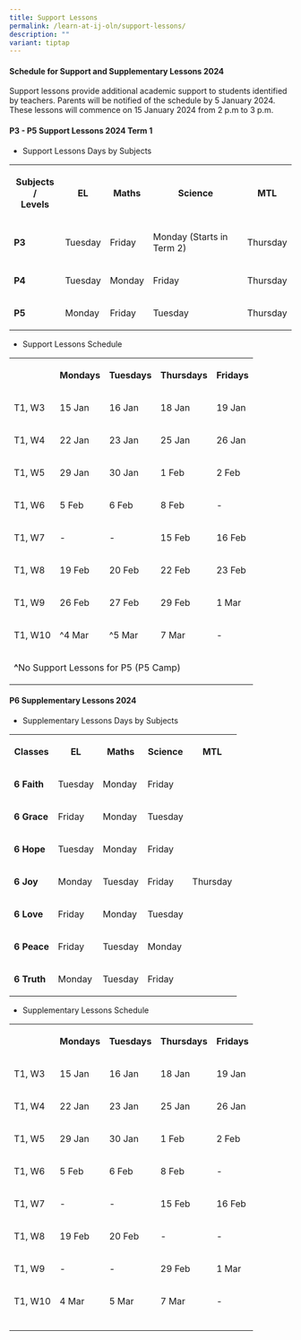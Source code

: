 ```yaml
---
title: Support Lessons
permalink: /learn-at-ij-oln/support-lessons/
description: ""
variant: tiptap
---
```

<h4><strong>Schedule for Support and Supplementary Lessons 2024</strong></h4><p>Support lessons provide additional academic support to students identified by teachers. Parents will be notified of the schedule by 5 January 2024. These lessons will commence on 15 January 2024 from 2 p.m to 3 p.m.</p><h4><strong>P3 - P5 Support Lessons 2024 Term 1</strong></h4><ul data-tight="true" class="tight"><li><p>Support Lessons Days by Subjects</p></li></ul><table><tbody><tr><th rowspan="1" colspan="1"><p>Subjects /<br>Levels</p></th><th rowspan="1" colspan="1"><p>EL</p></th><th rowspan="1" colspan="1"><p>Maths</p></th><th rowspan="1" colspan="1"><p>Science</p></th><th rowspan="1" colspan="1"><p>MTL</p></th></tr><tr><td rowspan="1" colspan="1"><p><strong>P3</strong></p></td><td rowspan="1" colspan="1"><p>Tuesday</p></td><td rowspan="1" colspan="1"><p>Friday</p></td><td rowspan="1" colspan="1"><p>Monday (Starts in Term 2)</p></td><td rowspan="1" colspan="1"><p>Thursday</p></td></tr><tr><td rowspan="1" colspan="1"><p><strong>P4</strong></p></td><td rowspan="1" colspan="1"><p>Tuesday</p></td><td rowspan="1" colspan="1"><p>Monday</p></td><td rowspan="1" colspan="1"><p>Friday</p></td><td rowspan="1" colspan="1"><p>Thursday</p></td></tr><tr><td rowspan="1" colspan="1"><p><strong>P5</strong></p></td><td rowspan="1" colspan="1"><p>Monday</p></td><td rowspan="1" colspan="1"><p>Friday</p></td><td rowspan="1" colspan="1"><p>Tuesday</p></td><td rowspan="1" colspan="1"><p>Thursday</p></td></tr></tbody></table><p></p><ul data-tight="true" class="tight"><li><p>Support Lessons Schedule</p></li></ul><table><tbody><tr><th rowspan="1" colspan="1"><p></p></th><th rowspan="1" colspan="1"><p>Mondays</p></th><th rowspan="1" colspan="1"><p>Tuesdays</p></th><th rowspan="1" colspan="1"><p>Thursdays</p></th><th rowspan="1" colspan="1"><p>Fridays</p></th></tr><tr><td rowspan="1" colspan="1"><p>T1, W3</p></td><td rowspan="1" colspan="1"><p>15 Jan</p></td><td rowspan="1" colspan="1"><p>16 Jan</p></td><td rowspan="1" colspan="1"><p>18 Jan</p></td><td rowspan="1" colspan="1"><p>19 Jan</p></td></tr><tr><td rowspan="1" colspan="1"><p>T1, W4</p></td><td rowspan="1" colspan="1"><p>22 Jan</p></td><td rowspan="1" colspan="1"><p>23 Jan</p></td><td rowspan="1" colspan="1"><p>25 Jan</p></td><td rowspan="1" colspan="1"><p>26 Jan</p></td></tr><tr><td rowspan="1" colspan="1"><p>T1, W5</p></td><td rowspan="1" colspan="1"><p>29 Jan</p></td><td rowspan="1" colspan="1"><p>30 Jan</p></td><td rowspan="1" colspan="1"><p>1 Feb</p></td><td rowspan="1" colspan="1"><p>2 Feb</p></td></tr><tr><td rowspan="1" colspan="1"><p>T1, W6</p></td><td rowspan="1" colspan="1"><p>5 Feb</p></td><td rowspan="1" colspan="1"><p>6 Feb</p></td><td rowspan="1" colspan="1"><p>8 Feb</p></td><td rowspan="1" colspan="1"><p>-</p></td></tr><tr><td rowspan="1" colspan="1"><p>T1, W7</p></td><td rowspan="1" colspan="1"><p>-</p></td><td rowspan="1" colspan="1"><p>-</p></td><td rowspan="1" colspan="1"><p>15 Feb</p></td><td rowspan="1" colspan="1"><p>16 Feb</p></td></tr><tr><td rowspan="1" colspan="1"><p>T1, W8</p></td><td rowspan="1" colspan="1"><p>19 Feb</p></td><td rowspan="1" colspan="1"><p>20 Feb</p></td><td rowspan="1" colspan="1"><p>22 Feb</p></td><td rowspan="1" colspan="1"><p>23 Feb</p></td></tr><tr><td rowspan="1" colspan="1"><p>T1, W9</p></td><td rowspan="1" colspan="1"><p>26 Feb</p></td><td rowspan="1" colspan="1"><p>27 Feb</p></td><td rowspan="1" colspan="1"><p>29 Feb</p></td><td rowspan="1" colspan="1"><p>1 Mar</p></td></tr><tr><td rowspan="1" colspan="1"><p>T1, W10</p></td><td rowspan="1" colspan="1"><p>^4 Mar</p></td><td rowspan="1" colspan="1"><p>^5 Mar</p></td><td rowspan="1" colspan="1"><p>7 Mar</p></td><td rowspan="1" colspan="1"><p>-</p></td></tr><tr><td rowspan="1" colspan="4"><p><strong>^</strong>No Support Lessons for P5 (P5 Camp)</p></td><td rowspan="1" colspan="1"><p></p></td></tr></tbody></table><h4><strong>P6 Supplementary Lessons 2024</strong></h4><ul data-tight="true" class="tight"><li><p>Supplementary Lessons Days by Subjects</p></li></ul><table><tbody><tr><th rowspan="1" colspan="1"><p>Classes</p></th><th rowspan="1" colspan="1"><p>EL</p></th><th rowspan="1" colspan="1"><p>Maths</p></th><th rowspan="1" colspan="1"><p>Science</p></th><th rowspan="1" colspan="1"><p>MTL</p></th></tr><tr><td rowspan="1" colspan="1"><p><strong>6 Faith</strong></p></td><td rowspan="1" colspan="1"><p>Tuesday</p></td><td rowspan="1" colspan="1"><p>Monday</p></td><td rowspan="1" colspan="1"><p>Friday</p></td><td rowspan="7" colspan="1"><p>Thursday</p></td></tr><tr><td rowspan="1" colspan="1"><p><strong>6 Grace</strong></p></td><td rowspan="1" colspan="1"><p>Friday</p></td><td rowspan="1" colspan="1"><p>Monday</p></td><td rowspan="1" colspan="1"><p>Tuesday</p></td></tr><tr><td rowspan="1" colspan="1"><p><strong>6 Hope</strong></p></td><td rowspan="1" colspan="1"><p>Tuesday</p></td><td rowspan="1" colspan="1"><p>Monday</p></td><td rowspan="1" colspan="1"><p>Friday</p></td></tr><tr><td rowspan="1" colspan="1"><p><strong>6 Joy</strong></p></td><td rowspan="1" colspan="1"><p>Monday</p></td><td rowspan="1" colspan="1"><p>Tuesday</p></td><td rowspan="1" colspan="1"><p>Friday</p></td></tr><tr><td rowspan="1" colspan="1"><p><strong>6 Love</strong></p></td><td rowspan="1" colspan="1"><p>Friday</p></td><td rowspan="1" colspan="1"><p>Monday</p></td><td rowspan="1" colspan="1"><p>Tuesday</p></td></tr><tr><td rowspan="1" colspan="1"><p><strong>6 Peace</strong></p></td><td rowspan="1" colspan="1"><p>Friday</p></td><td rowspan="1" colspan="1"><p>Tuesday</p></td><td rowspan="1" colspan="1"><p>Monday</p></td></tr><tr><td rowspan="1" colspan="1"><p><strong>6 Truth</strong></p></td><td rowspan="1" colspan="1"><p>Monday</p></td><td rowspan="1" colspan="1"><p>Tuesday</p></td><td rowspan="1" colspan="1"><p>Friday</p></td></tr></tbody></table><p></p><ul data-tight="true" class="tight"><li><p>Supplementary Lessons Schedule</p></li></ul><table><tbody><tr><th rowspan="1" colspan="1"><p></p></th><th rowspan="1" colspan="1"><p>Mondays</p></th><th rowspan="1" colspan="1"><p>Tuesdays</p></th><th rowspan="1" colspan="1"><p>Thursdays</p></th><th rowspan="1" colspan="1"><p>Fridays</p></th></tr><tr><td rowspan="1" colspan="1"><p>T1, W3</p></td><td rowspan="1" colspan="1"><p>15 Jan</p></td><td rowspan="1" colspan="1"><p>16 Jan</p></td><td rowspan="1" colspan="1"><p>18 Jan</p></td><td rowspan="1" colspan="1"><p>19 Jan</p></td></tr><tr><td rowspan="1" colspan="1"><p>T1, W4</p></td><td rowspan="1" colspan="1"><p>22 Jan</p></td><td rowspan="1" colspan="1"><p>23 Jan</p></td><td rowspan="1" colspan="1"><p>25 Jan</p></td><td rowspan="1" colspan="1"><p>26 Jan</p></td></tr><tr><td rowspan="1" colspan="1"><p>T1, W5</p></td><td rowspan="1" colspan="1"><p>29 Jan</p></td><td rowspan="1" colspan="1"><p>30 Jan</p></td><td rowspan="1" colspan="1"><p>1 Feb</p></td><td rowspan="1" colspan="1"><p>2 Feb</p></td></tr><tr><td rowspan="1" colspan="1"><p>T1, W6</p></td><td rowspan="1" colspan="1"><p>5 Feb</p></td><td rowspan="1" colspan="1"><p>6 Feb</p></td><td rowspan="1" colspan="1"><p>8 Feb</p></td><td rowspan="1" colspan="1"><p>-</p></td></tr><tr><td rowspan="1" colspan="1"><p>T1, W7</p></td><td rowspan="1" colspan="1"><p>-</p></td><td rowspan="1" colspan="1"><p>-</p></td><td rowspan="1" colspan="1"><p>15 Feb</p></td><td rowspan="1" colspan="1"><p>16 Feb</p></td></tr><tr><td rowspan="1" colspan="1"><p>T1, W8</p></td><td rowspan="1" colspan="1"><p>19 Feb</p></td><td rowspan="1" colspan="1"><p>20 Feb</p></td><td rowspan="1" colspan="1"><p>-</p></td><td rowspan="1" colspan="1"><p>-</p></td></tr><tr><td rowspan="1" colspan="1"><p>T1, W9</p></td><td rowspan="1" colspan="1"><p>-</p></td><td rowspan="1" colspan="1"><p>-</p></td><td rowspan="1" colspan="1"><p>29 Feb</p></td><td rowspan="1" colspan="1"><p>1 Mar</p></td></tr><tr><td rowspan="1" colspan="1"><p>T1, W10</p></td><td rowspan="1" colspan="1"><p>4 Mar</p></td><td rowspan="1" colspan="1"><p>5 Mar</p></td><td rowspan="1" colspan="1"><p>7 Mar</p></td><td rowspan="1" colspan="1"><p>-</p></td></tr><tr><td rowspan="1" colspan="1"><p></p></td><td rowspan="1" colspan="1"><p></p></td><td rowspan="1" colspan="1"><p></p></td><td rowspan="1" colspan="1"><p></p></td><td rowspan="1" colspan="1"><p></p></td></tr></tbody></table><p></p>